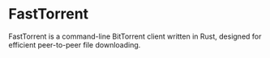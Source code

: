 # FastTorrent
FastTorrent is a command-line BitTorrent client written in Rust, designed for efficient peer-to-peer file downloading.
